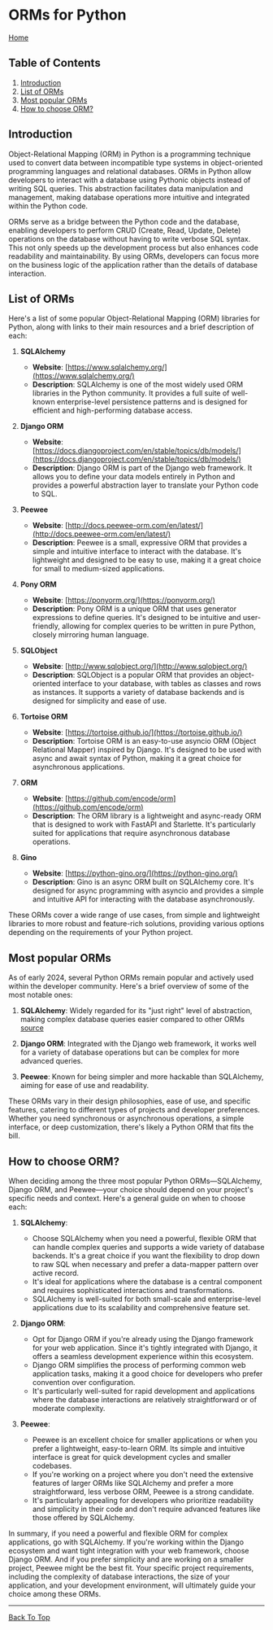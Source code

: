 # ORMs for Python

[Home](../README.md#python-data-engineering-resources)

## Table of Contents

1. [Introduction](#introduction)
2. [List of ORMs](#list-of-orms)
3. [Most popular ORMs](#most-popular-orms)
4. [How to choose ORM?](#how-to-choose-orm)

## Introduction

Object-Relational Mapping (ORM) in Python is a programming technique used to convert data between incompatible type systems in object-oriented programming languages and relational databases. ORMs in Python allow developers to interact with a database using Pythonic objects instead of writing SQL queries. This abstraction facilitates data manipulation and management, making database operations more intuitive and integrated within the Python code.

ORMs serve as a bridge between the Python code and the database, enabling developers to perform CRUD (Create, Read, Update, Delete) operations on the database without having to write verbose SQL syntax. This not only speeds up the development process but also enhances code readability and maintainability. By using ORMs, developers can focus more on the business logic of the application rather than the details of database interaction.

## List of ORMs

Here's a list of some popular Object-Relational Mapping (ORM) libraries for Python, along with links to their main resources and a brief description of each:

1. **SQLAlchemy**

   - **Website**: [https://www.sqlalchemy.org/](https://www.sqlalchemy.org/)
   - **Description**: SQLAlchemy is one of the most widely used ORM libraries in the Python community. It provides a full suite of well-known enterprise-level persistence patterns and is designed for efficient and high-performing database access.

2. **Django ORM**

   - **Website**: [https://docs.djangoproject.com/en/stable/topics/db/models/](https://docs.djangoproject.com/en/stable/topics/db/models/)
   - **Description**: Django ORM is part of the Django web framework. It allows you to define your data models entirely in Python and provides a powerful abstraction layer to translate your Python code to SQL.

3. **Peewee**

   - **Website**: [http://docs.peewee-orm.com/en/latest/](http://docs.peewee-orm.com/en/latest/)
   - **Description**: Peewee is a small, expressive ORM that provides a simple and intuitive interface to interact with the database. It's lightweight and designed to be easy to use, making it a great choice for small to medium-sized applications.

4. **Pony ORM**

   - **Website**: [https://ponyorm.org/](https://ponyorm.org/)
   - **Description**: Pony ORM is a unique ORM that uses generator expressions to define queries. It's designed to be intuitive and user-friendly, allowing for complex queries to be written in pure Python, closely mirroring human language.

5. **SQLObject**

   - **Website**: [http://www.sqlobject.org/](http://www.sqlobject.org/)
   - **Description**: SQLObject is a popular ORM that provides an object-oriented interface to your database, with tables as classes and rows as instances. It supports a variety of database backends and is designed for simplicity and ease of use.

6. **Tortoise ORM**

   - **Website**: [https://tortoise.github.io/](https://tortoise.github.io/)
   - **Description**: Tortoise ORM is an easy-to-use asyncio ORM (Object Relational Mapper) inspired by Django. It's designed to be used with async and await syntax of Python, making it a great choice for asynchronous applications.

7. **ORM**

   - **Website**: [https://github.com/encode/orm](https://github.com/encode/orm)
   - **Description**: The ORM library is a lightweight and async-ready ORM that is designed to work with FastAPI and Starlette. It's particularly suited for applications that require asynchronous database operations.

8. **Gino**
   - **Website**: [https://python-gino.org/](https://python-gino.org/)
   - **Description**: Gino is an async ORM built on SQLAlchemy core. It's designed for async programming with asyncio and provides a simple and intuitive API for interacting with the database asynchronously.

These ORMs cover a wide range of use cases, from simple and lightweight libraries to more robust and feature-rich solutions, providing various options depending on the requirements of your Python project.

## Most popular ORMs

As of early 2024, several Python ORMs remain popular and actively used within the developer community. Here's a brief overview of some of the most notable ones:

1. **SQLAlchemy**: Widely regarded for its "just right" level of abstraction, making complex database queries easier compared to other ORMs [source](https://www.fullstackpython.com/object-relational-mappers-orms.html)

2. **Django ORM**: Integrated with the Django web framework, it works well for a variety of database operations but can be complex for more advanced queries.

3. **Peewee**: Known for being simpler and more hackable than SQLAlchemy, aiming for ease of use and readability.

These ORMs vary in their design philosophies, ease of use, and specific features, catering to different types of projects and developer preferences. Whether you need synchronous or asynchronous operations, a simple interface, or deep customization, there's likely a Python ORM that fits the bill.

## How to choose ORM?

When deciding among the three most popular Python ORMs—SQLAlchemy, Django ORM, and Peewee—your choice should depend on your project's specific needs and context. Here's a general guide on when to choose each:

1. **SQLAlchemy**:

   - Choose SQLAlchemy when you need a powerful, flexible ORM that can handle complex queries and supports a wide variety of database backends. It's a great choice if you want the flexibility to drop down to raw SQL when necessary and prefer a data-mapper pattern over active record.
   - It's ideal for applications where the database is a central component and requires sophisticated interactions and transformations.
   - SQLAlchemy is well-suited for both small-scale and enterprise-level applications due to its scalability and comprehensive feature set.

2. **Django ORM**:

   - Opt for Django ORM if you're already using the Django framework for your web application. Since it's tightly integrated with Django, it offers a seamless development experience within this ecosystem.
   - Django ORM simplifies the process of performing common web application tasks, making it a good choice for developers who prefer convention over configuration.
   - It's particularly well-suited for rapid development and applications where the database interactions are relatively straightforward or of moderate complexity.

3. **Peewee**:
   - Peewee is an excellent choice for smaller applications or when you prefer a lightweight, easy-to-learn ORM. Its simple and intuitive interface is great for quick development cycles and smaller codebases.
   - If you're working on a project where you don't need the extensive features of larger ORMs like SQLAlchemy and prefer a more straightforward, less verbose ORM, Peewee is a strong candidate.
   - It's particularly appealing for developers who prioritize readability and simplicity in their code and don't require advanced features like those offered by SQLAlchemy.

In summary, if you need a powerful and flexible ORM for complex applications, go with SQLAlchemy. If you're working within the Django ecosystem and want tight integration with your web framework, choose Django ORM. And if you prefer simplicity and are working on a smaller project, Peewee might be the best fit. Your specific project requirements, including the complexity of database interactions, the size of your application, and your development environment, will ultimately guide your choice among these ORMs.

---

[Back To Top](#introduction)
